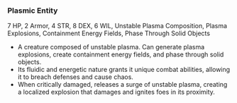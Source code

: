 ### Plasmic Entity
7 HP, 2 Armor, 4 STR, 8 DEX, 6 WIL, Unstable Plasma Composition, Plasma Explosions, Containment Energy Fields, Phase Through Solid Objects

- A creature composed of unstable plasma. Can generate plasma explosions, create containment energy fields, and phase through solid objects.
- Its fluidic and energetic nature grants it unique combat abilities, allowing it to breach defenses and cause chaos.
- When critically damaged, releases a surge of unstable plasma, creating a localized explosion that damages and ignites foes in its proximity.

